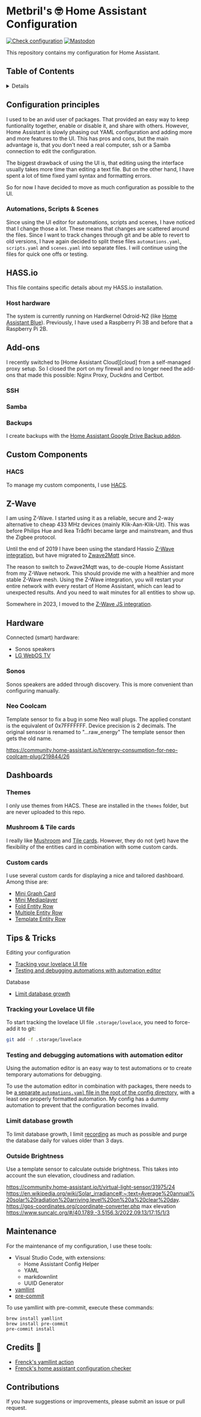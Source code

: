 # Metbril's 🤓 Home Assistant Configuration

[![Check configuration][check-badge]][check-log]
[![Mastodon][mastodon-badge]][mastodon-link]

This repository contains my configuration for Home Assistant.

## Table of Contents

<!-- START doctoc generated TOC please keep comment here to allow auto update -->
<!-- DON'T EDIT THIS SECTION, INSTEAD RE-RUN doctoc TO UPDATE -->
<details>
<summary>Details</summary>

- [Configuration principles](#configuration-principles)
  - [Automations, Scripts & Scenes](#automations-scripts--scenes)
- [HASS.io](#hassio)
  - [Host hardware](#host-hardware)
- [Add-ons](#add-ons)
  - [SSH](#ssh)
  - [Samba](#samba)
  - [Backups](#backups)
- [Custom Components](#custom-components)
  - [HACS](#hacs)
- [Z-Wave](#z-wave)
  - [Configuration](#configuration)
    - [Zwave2Mqtt](#zwave2mqtt)
    - [Renaming devices and entities](#renaming-devices-and-entities)
  - [Devices](#devices)
- [Hardware](#hardware)
  - [Sonos](#sonos)
  - [Neo Coolcam](#neo-coolcam)
- [Dashboards](#dashboards)
  - [Themes](#themes)
  - [Mushroom & Tile cards](#mushroom--tile-cards)
  - [Custom cards](#custom-cards)
- [Tips & Tricks](#tips--tricks)
  - [Tracking your Lovelace UI file](#tracking-your-lovelace-ui-file)
  - [Testing and debugging automations with automation editor](#testing-and-debugging-automations-with-automation-editor)
  - [Limit database growth](#limit-database-growth)
  - [Outside Brightness](#outside-brightness)
- [Maintenance](#maintenance)
- [Credits 🙏](#credits-)
- [Contributions](#contributions)

</details>
<!-- END doctoc generated TOC please keep comment here to allow auto update -->

## Configuration principles

I used to be an avid user of packages. That provided an easy way to keep 
funtionality together, enable or disable it, and share with others. However,
Home Assistant is slowly phasing out YAML configuration and adding more and
more features to the UI. This has pros and cons, but the main advantage is,
that you don't need a real computer, ssh or a Samba connection
to edit the configuration.

The biggest drawback of using the UI is, that editing using the interface 
usually takes more time than editing a text file. But on the other hand, I have
spent a lot of time fixed yaml syntax and formatting errors.

So for now I have decided to move as much configuration as possible to the UI.

### Automations, Scripts & Scenes

Since using the UI editor for automations, scripts and scenes, I have noticed
that I change those a lot. These means that changes are scattered around the
files. Since I want to track changes through git and be able
to revert to old versions, I have again decided to split these files
`automations.yaml`, `scripts.yaml` and `scenes.yaml` into separate files.
I will continue using the files for quick one offs or testing.

## HASS.io

This file contains specific details about my HASS.io installation.

### Host hardware

The system is currently running on Hardkernel Odroid-N2 (like [Home Assistant Blue][blue]).
Previously, I have used a Raspberry Pi 3B and before that a Raspberry Pi 2B.

## Add-ons

I recently switched to [Home Assistant Cloud][cloud] from a self-managed proxy setup.
So I closed the port on my firewall and no longer need the add-ons that made this possible:
Nginx Proxy, Duckdns and Certbot.

### SSH

### Samba

### Backups

I create backups with the [Home Assistant Google Drive Backup addon](https://github.com/sabeechen/hassio-google-drive-backup).

## Custom Components

### HACS

To manage my custom components, I use [HACS](https://hacs.xyz/).

## Z-Wave

I am using Z-Wave. I started using it as a reliable, secure and 2-way alternative to cheap 433 MHz devices (mainly Klik-Aan-Klik-Uit). This was before Philips Hue and Ikea Trådfri became large and mainstream, and thus the Zigbee protocol.

Until the end of 2019 I have been using the standard Hassio [Z-Wave integration](https://www.home-assistant.io/integrations/zwave/), but have migrated to [Zwave2Mqtt](https://github.com/OpenZWave/Zwave2Mqtt) since.

The reason to switch to Zwave2Mqtt was, to de-couple Home Assistant from my Z-Wave network. This should provide me with a healthier and more stable Z-Wave mesh. Using the Z-Wave integration, you will restart your entire network with every restart of Home Assistant, which can lead to unexpected results. And you need to wait minutes for all entities to show up.

Somewhere in 2023, I moved to the [Z-Wave JS integration](https://www.home-assistant.io/integrations/zwave_js/). 

## Hardware

Connected (smart) hardware:

- Sonos speakers
- [LG WebOS TV](https://www.home-assistant.io/integrations/webostv/)

### Sonos

Sonos speakers are added through discovery. This is more convenient than configuring manually.

### Neo Coolcam

Template sensor to fix a bug in some Neo wall plugs.
The applied constant is the equivalent of 0x7FFFFFFF.
Device precision is 2 decimals.
The original sensosr is renamed to "...raw_energy"
The template sensor then gets the old name.

https://community.home-assistant.io/t/energy-consumption-for-neo-coolcam-plug/219844/26

## Dashboards

### Themes

I only use themes from HACS. These are installed in the `themes` folder, but are never uploaded to this repo.

### Mushroom & Tile cards

I really like [Mushroom](https://github.com/piitaya/lovelace-mushroom) and [Tile cards](https://www.home-assistant.io/dashboards/tile/). However, they do not (yet) have the flexibility of the entities card in combination with some custom cards.

### Custom cards

I use several custom cards for displaying a nice and tailored dashboard. Among thise are:

- [Mini Graph Card](https://github.com/kalkih/mini-graph-card)
- [Mini Mediaplayer](https://github.com/kalkih/mini-media-player)
- [Fold Entity Row](https://github.com/thomasloven/lovelace-fold-entity-row)
- [Multiple Entity Row](https://github.com/benct/lovelace-multiple-entity-row)
- [Template Entity Row](https://github.com/thomasloven/lovelace-template-entity-row)

## Tips & Tricks

Editing your configuration

- [Tracking your lovelace UI file](#tracking-your-lovelace-ui-file)
- [Testing and debugging automations with automation editor](#testing-and-debugging-automations-with-automation-editor)

Database

- [Limit database growth](#limit-database-growth)

### Tracking your Lovelace UI file

To start tracking the lovelace UI file `.storage/lovelace`, you need to force-add it to git:

```bash
git add -f .storage/lovelace
```

### Testing and debugging automations with automation editor

Using the automation editor is an easy way to test automations or to create temporary automations for debugging.

To use the automation editor in combination with packages, there needs to be [a separate `automations.yaml` file in the root of the config directory](./automations.yaml), with a least one properly formatted automation. My config has a dummy automation to prevent that the configuration becomes invalid.

### Limit database growth

To limit database growth, I limit [recording](https://home-assistant.io/components/recorder/) as much as possible and purge the database daily for values older than 3 days.

### Outside Brightness

Use a template sensor to calculate outside brightness. This takes into account the sun elevation, cloudiness and radiation.

https://community.home-assistant.io/t/virtual-light-sensor/31975/24
https://en.wikipedia.org/wiki/Solar_irradiance#:~:text=Average%20annual%20solar%20radiation%20arriving,level%20on%20a%20clear%20day.
https://gps-coordinates.org/coordinate-converter.php
max elevation https://www.suncalc.org/#/40.1789,-3.5156,3/2022.09.13/17:15/1/3

## Maintenance

For the maintenance of my configuration, I use these tools:

- Visual Studio Code, with extensions:
  - Home Assistant Config Helper
  - YAML
  - markdownlint
  - UUID Generator
- [yamllint][yamllint]
- [pre-commit][pre-commit]

To use yamllint with pre-commit, execute these commands:

```shell
brew install yamllint
brew install pre-commit
pre-commit install
```

## Credits 🙏

- [Frenck's yamllint action](https://github.com/frenck/action-yamllint)
- [Frenck's home assistant configuration checker](https://github.com/frenck/action-home-assistant)

## Contributions

If you have suggestions or improvements, please submit an issue or pull request.

[check-badge]: https://github.com/metbril/home-assistant-config/workflows/Check%20configuration/badge.svg
[check-log]: https://github.com/metbril/home-assistant-config/actions?query=workflow%3A%22Check+configuration%22
[pre-commit]: https://pre-commit.com/
[yamllint]: https://yamllint.readthedocs.io/en/stable/
[mastodon-badge]: https://img.shields.io/mastodon/follow/109290308537002308?domain=https%3A%2F%2Fbotsin.space&style=flat
[mastodon-link]: https://botsin.space/@DomusSapiens
[blue]: https://www.home-assistant.io/blue
